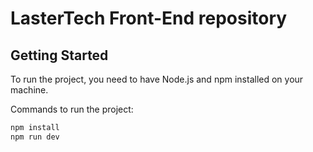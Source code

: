 # LasterTech Front-End repository

## Getting Started

To run the project, you need to have Node.js and npm installed on your machine.

Commands to run the project:

```bash
npm install
npm run dev
```
